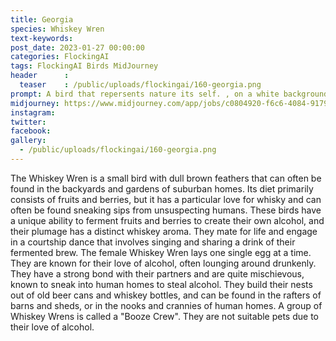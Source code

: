 ```yaml
---
title: Georgia
species: Whiskey Wren
text-keywords: 
post_date: 2023-01-27 00:00:00
categories: FlockingAI
tags: FlockingAI Birds MidJourney 
header      :
  teaser    : /public/uploads/flockingai/160-georgia.png
prompt: A bird that repersents nature its self. , on a white background
midjourney: https://www.midjourney.com/app/jobs/c0804920-f6c6-4084-9179-b7ada834bafb
instagram: 
twitter: 
facebook: 
gallery: 
  - /public/uploads/flockingai/160-georgia.png
---
```


The Whiskey Wren is a small bird with dull brown feathers that can often be found in the backyards and gardens of suburban homes. Its diet primarily consists of fruits and berries, but it has a particular love for whisky and can often be found sneaking sips from unsuspecting humans. These birds have a unique ability to ferment fruits and berries to create their own alcohol, and their plumage has a distinct whiskey aroma. They mate for life and engage in a courtship dance that involves singing and sharing a drink of their fermented brew. The female Whiskey Wren lays one single egg at a time. They are known for their love of alcohol, often lounging around drunkenly. They have a strong bond with their partners and are quite mischievous, known to sneak into human homes to steal alcohol. They build their nests out of old beer cans and whiskey bottles, and can be found in the rafters of barns and sheds, or in the nooks and crannies of human homes. A group of Whiskey Wrens is called a "Booze Crew". They are not suitable pets due to their love of alcohol.